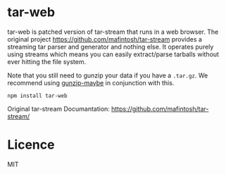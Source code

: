 # tar-web

tar-web is patched version of tar-stream that runs in a web browser. The original project https://github.com/mafintosh/tar-stream provides a streaming tar parser and generator and nothing else. It operates purely using streams which means you can easily extract/parse tarballs without ever hitting the file system.

Note that you still need to gunzip your data if you have a `.tar.gz`. We recommend using [gunzip-maybe](https://github.com/mafintosh/gunzip-maybe) in conjunction with this.

```
npm install tar-web
```

Original tar-stream Documantation: 
https://github.com/mafintosh/tar-stream/

# Licence

MIT
